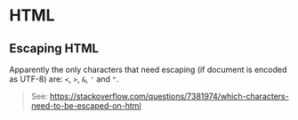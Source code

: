 # HTML

## Escaping HTML

Apparently the only characters that need escaping (if document is encoded as UTF-8) are: `<`,  `>`, `&`, `'` and `"`.

> See: https://stackoverflow.com/questions/7381974/which-characters-need-to-be-escaped-on-html
